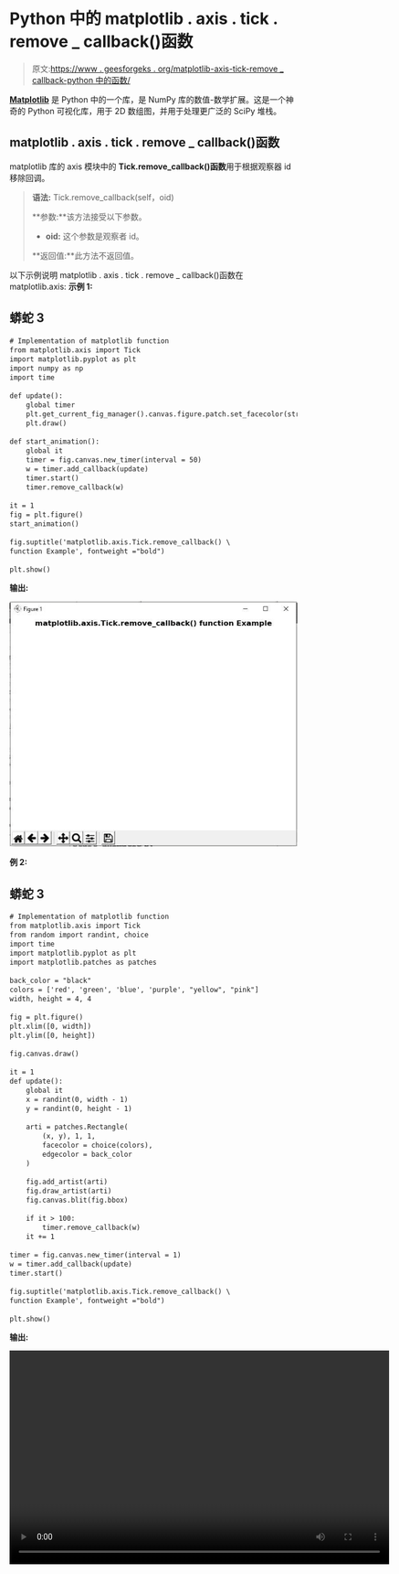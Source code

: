 # Python 中的 matplotlib . axis . tick . remove _ callback()函数

> 原文:[https://www . geesforgeks . org/matplotlib-axis-tick-remove _ callback-python 中的函数/](https://www.geeksforgeeks.org/matplotlib-axis-tick-remove_callback-function-in-python/)

[**Matplotlib**](https://www.geeksforgeeks.org/python-introduction-matplotlib/) 是 Python 中的一个库，是 NumPy 库的数值-数学扩展。这是一个神奇的 Python 可视化库，用于 2D 数组图，并用于处理更广泛的 SciPy 堆栈。

## matplotlib . axis . tick . remove _ callback()函数

matplotlib 库的 axis 模块中的 **Tick.remove_callback()函数**用于根据观察器 id 移除回调。

> **语法:** Tick.remove_callback(self，oid)
> 
> **参数:**该方法接受以下参数。
> 
> *   **oid:** 这个参数是观察者 id。
> 
> **返回值:**此方法不返回值。

以下示例说明 matplotlib . axis . tick . remove _ callback()函数在 matplotlib.axis:
**示例 1:**

## 蟒蛇 3

```
# Implementation of matplotlib function
from matplotlib.axis import Tick
import matplotlib.pyplot as plt 
import numpy as np 
import time 

def update(): 
    global timer 
    plt.get_current_fig_manager().canvas.figure.patch.set_facecolor(str(np.random.random())) 
    plt.draw() 

def start_animation(): 
    global it 
    timer = fig.canvas.new_timer(interval = 50) 
    w = timer.add_callback(update) 
    timer.start() 
    timer.remove_callback(w) 

it = 1
fig = plt.figure() 
start_animation()  

fig.suptitle('matplotlib.axis.Tick.remove_callback() \
function Example', fontweight ="bold")  

plt.show() 
```

**输出:**

![](img/e4ff86885e70499e1e549bf88ae93097.png)

**例 2:**

## 蟒蛇 3

```
# Implementation of matplotlib function
from matplotlib.axis import Tick
from random import randint, choice  
import time  
import matplotlib.pyplot as plt  
import matplotlib.patches as patches  

back_color = "black"
colors = ['red', 'green', 'blue', 'purple', "yellow", "pink"]  
width, height = 4, 4

fig = plt.figure()  
plt.xlim([0, width]) 
plt.ylim([0, height])  

fig.canvas.draw()  

it = 1
def update(): 
    global it 
    x = randint(0, width - 1)  
    y = randint(0, height - 1)  

    arti = patches.Rectangle(  
        (x, y), 1, 1,  
        facecolor = choice(colors),  
        edgecolor = back_color  
    )  

    fig.add_artist(arti) 
    fig.draw_artist(arti) 
    fig.canvas.blit(fig.bbox) 

    if it > 100: 
        timer.remove_callback(w) 
    it += 1

timer = fig.canvas.new_timer(interval = 1)  
w = timer.add_callback(update)  
timer.start()   

fig.suptitle('matplotlib.axis.Tick.remove_callback() \
function Example', fontweight ="bold")  

plt.show() 
```

**输出:**

<video class="wp-video-shortcode" id="video-428552-1" width="665" height="374" preload="metadata" controls=""><source type="video/webm" src="https://media.geeksforgeeks.org/wp-content/cdn-uploads/20200610193248/python-matplotlib-remove-callback-tick-axis.webm?_=1">[https://media.geeksforgeeks.org/wp-content/cdn-uploads/20200610193248/python-matplotlib-remove-callback-tick-axis.webm](https://media.geeksforgeeks.org/wp-content/cdn-uploads/20200610193248/python-matplotlib-remove-callback-tick-axis.webm)</video>